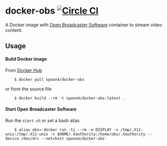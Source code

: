 # docker-obs [![Circle CI](https://circleci.com/gh/Spoon4/docker-obs.svg?style=svg)](https://circleci.com/gh/Spoon4/docker-obs)

A Docker image with [Open Broadcaster Software][obs] container to stream video content.

## Usage

#### Build Docker image

From [Docker Hub][dockerhub]

```
	$ docker pull spoon4/docker-obs
```

or from the source file

```
	$ docker build --rm -t spoon4/docker-obs:latest .
```


#### Start Open Broadcaster Software

Run the `start.sh` or set a bash alias
	
```	
	$ alias obs='docker run -ti --rm -e DISPLAY -v /tmp/.X11-unix:/tmp/.X11-unix -v $HOME/.Xauthority:/home/obs/.Xauthority --device /dev/dri --net=host spoon4/docker-obs'
```

[obs]: https://obsproject.com
[dockerhub]: https://hub.docker.com/r/spoon4/docker-obs
